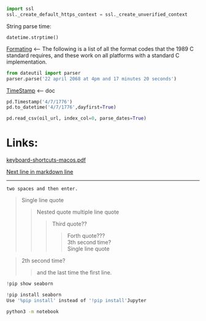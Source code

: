 ```python
import ssl
ssl._create_default_https_context = ssl._create_unverified_context
```


String parse time:

`datetime.strptime()`

[Formating](https://docs.python.org/3/library/datetime.html#strftime-and-strptime-format-codes) <-- The following is a list of all the format codes that the 1989 C standard requires, and these work on all platforms with a standard C implementation.

```python
from dateutil import parser
parser.parse('22 april 2068 at 4pm and 17 minutes 20 seconds')
```

[TimeStamp](https://pandas.pydata.org/pandas-docs/stable/reference/api/pandas.Timestamp.html) <-- doc

```python
pd.Timestamp('4/7/1776')
pd.to_datetime('4/7/1776',dayfirst=True)
```

```python
pd.read_csv(oil_url, index_col=0, parse_dates=True)
```

# Links:

[keyboard-shortcuts-macos.pdf](https://code.visualstudio.com/shortcuts/keyboard-shortcuts-macos.pdf)

[Next line in markdown line](https://learn.microsoft.com/en-us/azure/devops/project/wiki/markdown-guidance?view=azure-devops#markdown-files-or-widgets)

----

```
two spaces and then enter.
```

> Single line quote
>> Nested quote
>> multiple line
>> quote
>>> Third quote??  
>>>> Forth quote???  
>>> 3th second time?  
> Single line quote

> 2th second time?   
>> and the last time the first line.  

```python
!pip show seaborn
```

```python
!pip install seaborn
Use '%pip install' instead of '!pip install'Jupyter

```

```bash
python3 -m notebook
```